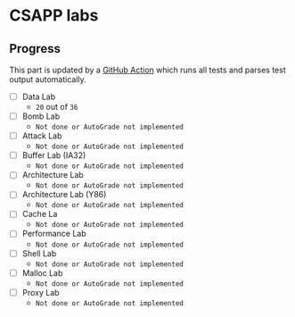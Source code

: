 # CSAPP labs

## Progress

This part is updated by a [GitHub Action](https://github.com/VVsxmja/csapp-labs/actions/workflows/AutoGrade.yml) which 
runs all tests and parses test output automatically.

<!-- score begin -->
- [ ] Data Lab
  - `20` out of `36`
- [ ] Bomb Lab
  - `Not done or AutoGrade not implemented`
- [ ] Attack Lab
  - `Not done or AutoGrade not implemented`
- [ ] Buffer Lab (IA32)
  - `Not done or AutoGrade not implemented`
- [ ] Architecture Lab
  - `Not done or AutoGrade not implemented`
- [ ] Architecture Lab (Y86)
  - `Not done or AutoGrade not implemented`
- [ ] Cache La
  - `Not done or AutoGrade not implemented`
- [ ] Performance Lab
  - `Not done or AutoGrade not implemented`
- [ ] Shell Lab
  - `Not done or AutoGrade not implemented`
- [ ] Malloc Lab
  - `Not done or AutoGrade not implemented`
- [ ] Proxy Lab
  - `Not done or AutoGrade not implemented`
<!-- score end -->